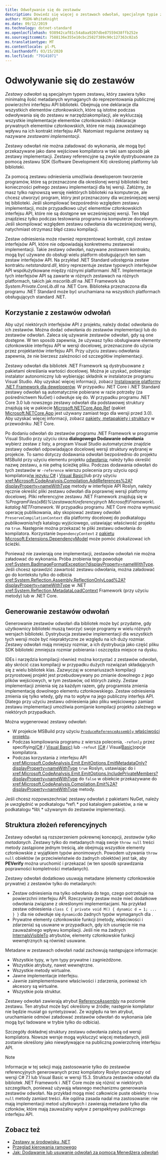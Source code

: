 ```yaml
---
title: Odwoływanie się do zestawów
description: Dowiedz się więcej o zestawach odwołań, specjalnym typie zestawów w .NET, które zawierają tylko publiczną powierzchnię interfejsu API biblioteki
author: MSDN-WhiteKnight
ms.date: 09/12/2019
ms.technology: dotnet-standard
ms.openlocfilehash: 938942caf81c54a8aa9207dbe87559438ffb252e
ms.sourcegitcommit: 7588136e355e10cbc2582f389c90c127363c02a5
ms.translationtype: MT
ms.contentlocale: pl-PL
ms.lasthandoff: 03/15/2020
ms.locfileid: "79141071"
---
```

# <a name="reference-assemblies"></a>Odwoływanie się do zestawów

*Zestawy odwołań* są specjalnym typem zestawu, który zawiera tylko minimalną ilość metadanych wymaganych do reprezentowania publicznej powierzchni interfejsu API biblioteki. Obejmują one deklaracje dla wszystkich elementów członkowskich, które są istotne podczas odwoływania się do zestawu w narzędziakompilacji, ale wykluczają wszystkie implementacje elementów członkowskich i deklaracje prywatnych elementów członkowskich, które nie mają zauważalnego wpływu na ich kontrakt interfejsu API. Natomiast regularne zestawy są nazywane *zestawami implementacji*.

Zestawy odwołań nie można załadować do wykonania, ale mogą być przekazywane jako dane wejściowe kompilatora w taki sam sposób jak zestawy implementacji. Zestawy referencyjne są zwykle dystrybuowane za pomocą zestawu SDK (Software Development Kit) określonej platformy lub biblioteki.

Za pomocą zestawu odniesienia umożliwia deweloperom tworzenie programów, które są przeznaczone dla określonej wersji biblioteki bez konieczności pełnego zestawu implementacji dla tej wersji. Załóżmy, że masz tylko najnowszą wersję niektórych biblioteki na komputerze, ale chcesz utworzyć program, który jest przeznaczony dla wcześniejszej wersji tej biblioteki. Jeśli skompilować bezpośrednio względem zestawu implementacji, może przypadkowo użyć elementów członkowskich interfejsu API, które nie są dostępne we wcześniejszej wersji. Ten błąd znajdziesz tylko podczas testowania programu na komputerze docelowym. Jeśli skompilować względem zestawu odwołania dla wcześniejszej wersji, natychmiast otrzymasz błąd czasu kompilacji.

Zestaw odniesienia może również reprezentować kontrakt, czyli zestaw interfejsów API, które nie odpowiadają konkretnemu zestawowi implementacji. Takie zestawy odwołań, nazywane *zestawem kontraktu,* mogą być używane do obsługi wielu platform obsługujących ten sam zestaw interfejsów API. Na przykład .NET Standard udostępnia zestaw kontraktu *netstandard.dll*, który reprezentuje zestaw typowych interfejsów API współużytkowane między różnymi platformami .NET. Implementacje tych interfejsów API są zawarte w różnych zestawach na różnych platformach, takich jak *mscorlib.dll* na .NET Framework lub *System.Private.CoreLib.dll* na .NET Core. Biblioteka przeznaczona dla programu .NET Standard może być uruchamiana na wszystkich platformach obsługujących standard .NET.

## <a name="using-reference-assemblies"></a>Korzystanie z zestawów odwołań

Aby użyć niektórych interfejsów API z projektu, należy dodać odwołania do ich zestawów. Można dodać odwołania do zestawów implementacji lub do zestawów odwołań. Zaleca się używanie zestawów odwołań, gdy są one dostępne. W ten sposób zapewnia, że używasz tylko obsługiwane elementy członkowskie interfejsu API w wersji docelowej, przeznaczone do użycia przez projektantów interfejsu API. Przy użyciu zestawu odwołania zapewnia, że nie bierzesz zależności od szczegółów implementacji.

Zestawy odwołań dla bibliotek .NET Framework są dystrybuowane z pakietami określania wartości docelowej. Można je uzyskać, pobierając instalator autonomiczny lub wybierając składnik w instalatorze programu Visual Studio. Aby uzyskać więcej informacji, zobacz [Instalowanie platformy .NET Framework dla deweloperów](../../framework/install/guide-for-developers.md). W przypadku .NET Core i .NET Standard zestawy odwołań są automatycznie pobierane w razie potrzeby (za pośrednictwem NuGet) i odwołuje się do. W przypadku programu .NET Core 3.0 lub nowszego zestawy odwołań dla podstawowej struktury znajdują się w pakiecie [Microsoft.NETCore.App.Ref](https://www.nuget.org/packages/Microsoft.NETCore.App.Ref) (pakiet [Microsoft.NETCore.App](https://www.nuget.org/packages/Microsoft.NETCore.App) jest używany zamiast tego dla wersji przed 3.0). Aby uzyskać więcej informacji, zobacz [pakiety, metapakiety i struktury](../../core/packages.md) w przewodniku .NET Core.

Po dodaniu odwołań do zestawów programu .NET Framework w programie Visual Studio przy użyciu okna **dialogowego Dodawanie odwołania** wybierz zestaw z listy, a program Visual Studio automatycznie znajdzie zestawy odwołań odpowiadające docelowej wersji struktury wybranej w projekcie. To samo dotyczy dodawania odwołań bezpośrednio do projektu MSBuild przy użyciu elementu projektu [odwołania:](/visualstudio/msbuild/common-msbuild-project-items#reference) należy tylko określić nazwę zestawu, a nie pełną ścieżkę pliku. Podczas dodawania odwołań do tych zestawów w `-reference` wierszu polecenia przy użyciu opcji kompilatora[(w języku C#](../../csharp/language-reference/compiler-options/reference-compiler-option.md) i [Visual Basic)](../../visual-basic/reference/command-line-compiler/reference.md)lub przy użyciu <xref:Microsoft.CodeAnalysis.Compilation.AddReferences%2A?displayProperty=nameWithType> metody w interfejsie API Roslyn, należy ręcznie określić pliki zestawu odwołań dla poprawnej wersji platformy docelowej. Pliki referencyjne zestawu .NET Framework znajdują się w *%ProgramFiles(x86)%\\zestawach\\referencyjnych Microsoft\\Framework\\. katalog NETFramework.* W przypadku programu .NET Core można wymusić operację publikowania, aby skopiować zestawy odwołań `PreserveCompilationContext` dla platformy docelowej do podkatalogu *publikowania/refs* katalogu wyjściowego, ustawiając właściwość projektu na `true`. Następnie można przekazać te pliki zestawu odwołania do kompilatora. Korzystanie `DependencyContext` z [pakietu Microsoft.Extensions.DependencyModel](https://www.nuget.org/packages/Microsoft.Extensions.DependencyModel/) może pomóc zlokalizować ich ścieżki.

Ponieważ nie zawierają one implementacji, zestawów odwołań nie można załadować do wykonania. Próba zrobienia tego powoduje <xref:System.BadImageFormatException?displayProperty=nameWithType>. Jeśli chcesz sprawdzić zawartość zestawu odwołania, można załadować go do kontekstu tylko do odbicia <xref:System.Reflection.Assembly.ReflectionOnlyLoad%2A?displayProperty=nameWithType> w .NET <xref:System.Reflection.MetadataLoadContext> Framework (przy użyciu metody) lub w .NET Core.

## <a name="generating-reference-assemblies"></a>Generowanie zestawów odwołań

Generowanie zestawów odwołań dla bibliotek może być przydatne, gdy użytkownicy biblioteki muszą tworzyć swoje programy w wielu różnych wersjach biblioteki. Dystrybucja zestawów implementacji dla wszystkich tych wersji może być niepraktyczne ze względu na ich duży rozmiar. Zestawy odwołań mają mniejszy rozmiar, a ich dystrybucja jako część pliku SDK biblioteki zmniejsza rozmiar pobierania i oszczędza miejsce na dysku.

IDEs i narzędzia kompilacji również można korzystać z zestawów odwołań, aby skrócić czas kompilacji w przypadku dużych rozwiązań składających się z wielu bibliotek klas. Zazwyczaj w scenariuszach kompilacji przyrostowej projekt jest przebudowywany po zmianie dowolnego z jego plików wejściowych, w tym zestawów, od których zależy. Zestaw implementacji zmienia się za każdym razem, gdy programista zmienia implementację dowolnego elementu członkowskiego. Zestaw odniesienia zmienia się tylko wtedy, gdy ma to wpływ na jego publiczny interfejs API. Dlatego przy użyciu zestawu odniesienia jako pliku wejściowego zamiast zestawu implementacji umożliwia pomijanie kompilacji projektu zależnego w niektórych przypadkach.

Można wygenerować zestawy odwołań:

- W projekcie MSBuild przy użyciu [ `ProduceReferenceAssembly` właściwości projektu](/visualstudio/msbuild/common-msbuild-project-properties).
- Podczas kompilowania programu z wiersza polecenia, `-refonly` przez specifiying[(C#](../../csharp/language-reference/compiler-options/refonly-compiler-option.md) / [Visual Basic)](../../visual-basic/reference/command-line-compiler/refonly-compiler-option.md) lub `-refout` [(C#](../../csharp/language-reference/compiler-options/refout-compiler-option.md) / Visual[Basic)](../../visual-basic/reference/command-line-compiler/refout-compiler-option.md)opcje kompilatora.
- Podczas korzystania z interfejsu API <xref:Microsoft.CodeAnalysis.Emit.EmitOptions.EmitMetadataOnly?displayProperty=nameWithType> `true` Roslyn, ustawiając do i <xref:Microsoft.CodeAnalysis.Emit.EmitOptions.IncludePrivateMembers?displayProperty=nameWithType> do `false` w obiekcie przekazywane do <xref:Microsoft.CodeAnalysis.Compilation.Emit%2A?displayProperty=nameWithType> metody.

Jeśli chcesz rozpowszechniać zestawy odwołań z pakietami NuGet, należy je uwzględnić w podkatalogu *ref\\ * pod katalogiem pakietów, a nie w podkatalogu *lib\\ * używanym do zestawów implementacji.

## <a name="reference-assemblies-structure"></a>Struktura złożeń referencyjnych

Zestawy odwołań są rozszerzeniem pokrewnej koncepcji, *zestawów tylko metadanych*. Zestawy tylko do metadanych mają swoje `throw null` treści metody zastąpione jednym treścią, ale obejmują wszystkie elementy członkowskie z wyjątkiem typów anonimowych. Powodem używania `throw null` obiektów (w przeciwieństwie do żadnych obiektów) jest tak, aby **PEVerify** można uruchomić i przekazać (w ten sposób sprawdzania poprawności kompletności metadanych).

Zestawy odwołań dodatkowo usuwają metadane (elementy członkowskie prywatne) z zestawów tylko do metadanych:

- Zestaw odniesienia ma tylko odwołania do tego, czego potrzebuje na powierzchni interfejsu API. Rzeczywisty zestaw może mieć dodatkowe odwołania związane z określonymi implementacjami. Na przykład zestaw odniesienia `class C { private void M() { dynamic d = 1; ... } }` dla nie odwołuje się `dynamic`do żadnych typów wymaganych dla .
- Prywatne elementy członkowskie funkcji (metody, właściwości i zdarzenia) są usuwane w przypadkach, gdy ich usunięcie nie ma zauważalnego wpływu kompilacji. Jeśli nie ma żadnych [InternalsVisibleTo](xref:System.Runtime.CompilerServices.InternalsVisibleToAttribute) atrybutów, elementy członkowskie funkcji wewnętrznych są również usuwane.

Metadane w zestawach odwołań nadal zachowują następujące informacje:

- Wszystkie typy, w tym typy prywatne i zagnieżdżone.
- Wszystkie atrybuty, nawet wewnętrzne.
- Wszystkie metody wirtualne.
- Jawne implementacje interfejsu.
- Jawnie zaimplementowane właściwości i zdarzenia, ponieważ ich akcesory są wirtualne.
- Wszystkie pola struktur.

Zestawy odwołań zawierają atrybut [ReferenceAssembly](xref:System.Runtime.CompilerServices.ReferenceAssemblyAttribute) na poziomie zestawu. Ten atrybut może być określony w źródle; następnie kompilator nie będzie musiał go syntetyzować. Ze względu na ten atrybut, uruchamianie odmówi załadować zestawów odwołań do wykonania (ale mogą być ładowane w trybie tylko do odbicia).

Szczegóły dokładnej struktury zestawu odwołania zależą od wersji kompilatora. Nowsze wersje mogą wykluczyć więcej metadanych, jeśli zostanie określony jako niewpływające na publiczną powierzchnię interfejsu API.

> [!NOTE]
> Informacje w tej sekcji mają zastosowanie tylko do zestawów referencyjnych generowanych przez kompilatory Roslyn począwszy od wersji C# 7.1 lub Visual Basic w wersji 15.3. Struktura zestawów odwołań dla bibliotek .NET Framework i .NET Core może się różnić w niektórych szczegółach, ponieważ używają własnego mechanizmu generowania zestawów odwołań. Na przykład mogą mieć całkowicie puste obiekty `throw null` metody zamiast treści. Ale ogólna zasada nadal ma zastosowanie: nie mają implementacji metod użytkowych i zawierają metadane tylko dla członków, które mają zauważalny wpływ z perspektywy publicznego interfejsu API.

## <a name="see-also"></a>Zobacz też

- [Zestawy w środowisku .NET](index.md)
- [Przegląd kierowania ramowego](/visualstudio/ide/visual-studio-multi-targeting-overview)
- [Jak: Dodawanie lub usuwanie odwołań za pomocą Menedżera odwołań](/visualstudio/ide/how-to-add-or-remove-references-by-using-the-reference-manager)
